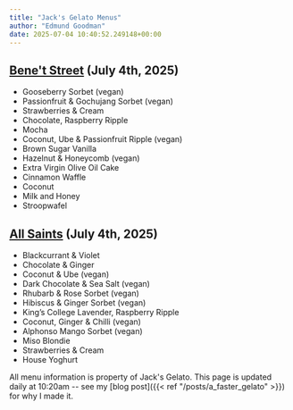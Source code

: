 ```yaml
---
title: "Jack's Gelato Menus"
author: "Edmund Goodman"
date: 2025-07-04 10:40:52.249148+00:00
---
```


## [Bene't Street](https://www.jacksgelato.com/bene-t-street-menu) (July 4th, 2025)

- Gooseberry Sorbet (vegan)
- Passionfruit & Gochujang Sorbet (vegan)
- Strawberries & Cream
- Chocolate, Raspberry Ripple
- Mocha
- Coconut, Ube & Passionfruit Ripple (vegan)
- Brown Sugar Vanilla
- Hazelnut & Honeycomb (vegan)
- Extra Virgin Olive Oil Cake
- Cinnamon Waffle
- Coconut
- Milk and Honey
- Stroopwafel


## [All Saints](https://www.jacksgelato.com/all-saints-menu) (July 4th, 2025)

- Blackcurrant & Violet
- Chocolate & Ginger
- Coconut & Ube (vegan)
- Dark Chocolate & Sea Salt (vegan)
- Rhubarb & Rose Sorbet   (vegan)
- Hibiscus & Ginger Sorbet (vegan)
- King’s College   Lavender, Raspberry Ripple
- Coconut, Ginger & Chilli (vegan)
- Alphonso Mango Sorbet (vegan)
- Miso Blondie
- Strawberries & Cream
- House Yoghurt

All menu information is property of Jack's Gelato. This page is
updated daily at 10:20am -- see my
[blog post]({{< ref "/posts/a_faster_gelato" >}}) for why I made it.
